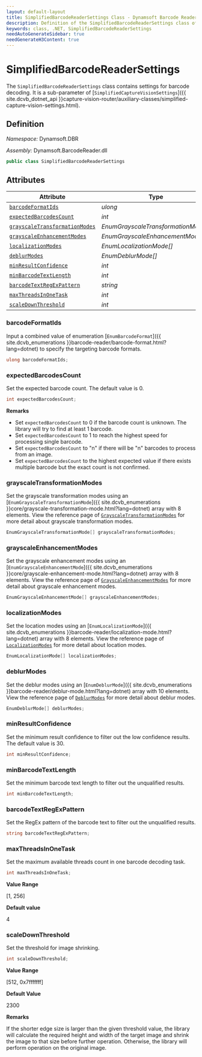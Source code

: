 ```yaml
---
layout: default-layout
title: SimplifiedBarcodeReaderSettings Class - Dynamsoft Barcode Reader Module .NET Edition API Reference
description: Definition of the SimplifiedBarcodeReaderSettings class of the CaptureVisionRouter class in Dynamsoft Barcode Reader Module .NET Edition.
keywords: class, .NET, SimplifiedBarcodeReaderSettings
needAutoGenerateSidebar: true
needGenerateH3Content: true
---
```


# SimplifiedBarcodeReaderSettings

The `SimplifiedBarcodeReaderSettings` class contains settings for barcode decoding. It is a sub-parameter of [`SimplifiedCaptureVisionSettings`]({{ site.dcvb_dotnet_api }}capture-vision-router/auxiliary-classes/simplified-capture-vision-settings.html).

## Definition

*Namespace:* Dynamsoft.DBR

*Assembly:* Dynamsoft.BarcodeReader.dll

```csharp
public class SimplifiedBarcodeReaderSettings
```

## Attributes

| Attribute | Type |
| --------- | ---- |
| [`barcodeFormatIds`](#barcodeformatids) | *ulong* |
| [`expectedBarcodesCount`](#expectedbarcodescount) | *int* |
| [`grayscaleTransformationModes`](#grayscaletransformationmodes) | *EnumGrayscaleTransformationMode[]* |
| [`grayscaleEnhancementModes`](#grayscaleenhancementmodes) | *EnumGrayscaleEnhancementMode[]* |
| [`localizationModes`](#localizationmodes) | *EnumLocalizationMode[]* |
| [`deblurModes`](#deblurmodes) | *EnumDeblurMode[]* |
| [`minResultConfidence`](#minresultconfidence) | *int* |
| [`minBarcodeTextLength`](#minbarcodetextlength) | *int* |
| [`barcodeTextRegExPattern`](#barcodetextregexpattern) | *string* |
| [`maxThreadsInOneTask`](#maxthreadsinonetask) | *int* |
| [`scaleDownThreshold`](#scaledownthreshold) | *int* |

### barcodeFormatIds

Input a combined value of enumeration [`EnumBarcodeFormat`]({{ site.dcvb_enumerations }}barcode-reader/barcode-format.html?lang=dotnet) to specify the targeting barcode formats.

```csharp
ulong barcodeFormatIds;
```

### expectedBarcodesCount

Set the expected barcode count. The default value is 0.

```csharp
int expectedBarcodesCount;
```

**Remarks**

* Set `expectedBarcodesCount` to 0 if the barcode count is unknown. The library will try to find at least 1 barcode.
* Set `expectedBarcodesCount` to 1 to reach the highest speed for processing single barcode.
* Set `expectedBarcodesCount` to "n" if there will be "n" barcodes to process from an image.
* Set `expectedBarcodesCount` to the highest expected value if there exists multiple barcode but the exact count is not confirmed.

### grayscaleTransformationModes

Set the grayscale transformation modes using an [`EnumGrayscaleTransformationMode`]({{ site.dcvb_enumerations }}core/grayscale-transformation-mode.html?lang=dotnet) array with 8 elements. View the reference page of <a href="{{ site.dcvb_parameters_reference }}image-parameter/grayscale-transformation-modes.html">`GrayscaleTransformationModes`</a> for more detail about grayscale transformation modes.

```csharp
EnumGrayscaleTransformationMode[] grayscaleTransformationModes;
```

### grayscaleEnhancementModes

Set the grayscale enhancement modes using an [`EnumGrayscaleEnhancementMode`]({{ site.dcvb_enumerations }}core/grayscale-enhancement-mode.html?lang=dotnet) array with 8 elements. View the reference page of <a href="{{ site.dcvb_parameters_reference }}image-parameter/grayscale-enhancement-modes.html">`GrayscaleEnhancementModes`</a> for more detail about grayscale enhancement modes.

```csharp
EnumGrayscaleEnhancementMode[] grayscaleEnhancementModes;
```

### localizationModes

Set the location modes using an [`EnumLocalizationMode`]({{ site.dcvb_enumerations }}barcode-reader/localization-mode.html?lang=dotnet) array with 8 elements. View the reference page of <a href="{{ site.dcvb_parameters_reference }}barcode-reader-task-settings/localization-modes.html">`LocalizationModes`</a> for more detail about location modes.

```csharp
EnumLocalizationMode[] localizationModes;
```

### deblurModes

Set the deblur modes using an [`EnumDeblurMode`]({{ site.dcvb_enumerations }}barcode-reader/deblur-mode.html?lang=dotnet) array with 10 elements. View the reference page of <a href="{{ site.dcvb_parameters_reference }}barcode-reader-task-settings/deblur-modes.html">`DeblurModes`</a> for more detail about deblur modes.

```csharp
EnumDeblurMode[] deblurModes;
```

### minResultConfidence

Set the minimum result confidence to filter out the low confidence results. The default value is 30.

```csharp
int minResultConfidence;
```

### minBarcodeTextLength

Set the minimum barcode text length to filter out the unqualified results.

```csharp
int minBarcodeTextLength;
```

### barcodeTextRegExPattern

Set the RegEx pattern of the barcode text to filter out the unqualified results.

```csharp
string barcodeTextRegExPattern;
```

### maxThreadsInOneTask

Set the maximum available threads count in one barcode decoding task.

```csharp
int maxThreadsInOneTask;
```

**Value Range**

[1, 256]

**Default value**

4

### scaleDownThreshold

Set the threshold for image shrinking.

```csharp
int scaleDownThreshold;
```

**Value Range**

[512, 0x7fffffff]

**Default Value**

2300

**Remarks**

If the shorter edge size is larger than the given threshold value, the library will calculate the required height and width of the target image and shrink the image to that size before further operation. Otherwise, the library will perform operation on the original image.

